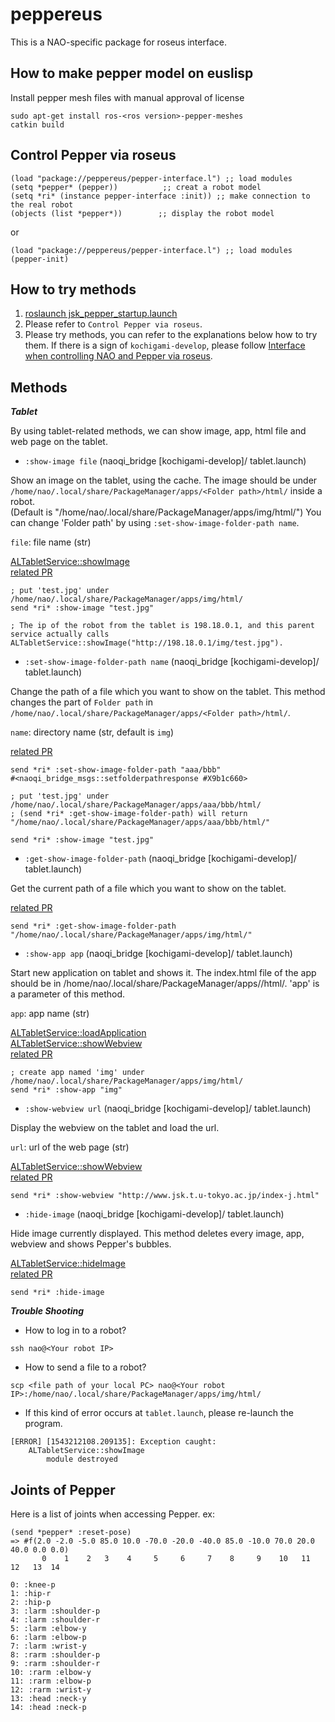 peppereus
=========

This is a NAO-specific package for roseus interface.

How to make pepper model on euslisp
-----------------------------------

Install pepper mesh files with manual approval of license
```
sudo apt-get install ros-<ros version>-pepper-meshes
catkin build
```

Control Pepper via roseus
-------------------------

```
(load "package://peppereus/pepper-interface.l") ;; load modules
(setq *pepper* (pepper))          ;; creat a robot model
(setq *ri* (instance pepper-interface :init)) ;; make connection to the real robot
(objects (list *pepper*))        ;; display the robot model
```
or

```
(load "package://peppereus/pepper-interface.l") ;; load modules
(pepper-init)
```

How to try methods
------------------

1. [roslaunch jsk_pepper_startup.launch](../jsk_pepper_statup/README.md)
2. Please refer to `Control Pepper via roseus`.
3. Please try methods, you can refer to the explanations below how to try them. If there is a sign of `kochigami-develop`, please follow [Interface when controlling NAO and Pepper via roseus](../README.md). 

Methods
-------

***Tablet***  

By using tablet-related methods, we can show image, app, html file and web page on the tablet.  

- `:show-image file` (naoqi_bridge [kochigami-develop]/ tablet.launch) 

Show an image on the tablet, using the cache. The image should be under `/home/nao/.local/share/PackageManager/apps/<Folder path>/html/` inside a robot.  
(Default is "/home/nao/.local/share/PackageManager/apps/img/html/")  You can change 'Folder path' by using `:set-show-image-folder-path name`.

`file`: file name (str)

[ALTabletService::showImage](http://doc.aldebaran.com/2-5/naoqi/core/altabletservice-api.html#ALTabletService::showImage__ssCR)  
[related PR](https://github.com/ros-naoqi/naoqi_bridge/pull/52)

```
; put 'test.jpg' under /home/nao/.local/share/PackageManager/apps/img/html/
send *ri* :show-image "test.jpg"

; The ip of the robot from the tablet is 198.18.0.1, and this parent service actually calls ALTabletService::showImage("http://198.18.0.1/img/test.jpg").
```

- `:set-show-image-folder-path name` (naoqi_bridge [kochigami-develop]/ tablet.launch)

Change the path of a file which you want to show on the tablet. This method changes the part of `Folder path` in `/home/nao/.local/share/PackageManager/apps/<Folder path>/html/`.  

`name`: directory name (str, default is `img`)  

[related PR](https://github.com/ros-naoqi/naoqi_bridge/pull/52)

```
send *ri* :set-show-image-folder-path "aaa/bbb"
#<naoqi_bridge_msgs::setfolderpathresponse #X9b1c660>

; put 'test.jpg' under /home/nao/.local/share/PackageManager/apps/aaa/bbb/html/
; (send *ri* :get-show-image-folder-path) will return "/home/nao/.local/share/PackageManager/apps/aaa/bbb/html/"

send *ri* :show-image "test.jpg"
```

- `:get-show-image-folder-path` (naoqi_bridge [kochigami-develop]/ tablet.launch)

Get the current path of a file which you want to show on the tablet.  

[related PR](https://github.com/ros-naoqi/naoqi_bridge/pull/52)

```
send *ri* :get-show-image-folder-path
"/home/nao/.local/share/PackageManager/apps/img/html/"
```

- `:show-app app` (naoqi_bridge [kochigami-develop]/ tablet.launch)

Start new application on tablet and shows it. The index.html file of the app should be in /home/nao/.local/share/PackageManager/apps/<app>/html/. 'app' is a parameter of this method.

`app`: app name (str)

[ALTabletService::loadApplication](http://doc.aldebaran.com/2-5/naoqi/core/altabletservice-api.html#ALTabletService::loadApplication__ssCR)  
[ALTabletService::showWebview](http://doc.aldebaran.com/2-5/naoqi/core/altabletservice-api.html#altabletservice-showwebview1)  
[related PR](https://github.com/ros-naoqi/naoqi_bridge/pull/52)

```
; create app named 'img' under /home/nao/.local/share/PackageManager/apps/img/html/
send *ri* :show-app "img"
```

- `:show-webview url` (naoqi_bridge [kochigami-develop]/ tablet.launch)

Display the webview on the tablet and load the url.

`url`: url of the web page (str)

[ALTabletService::showWebview](http://doc.aldebaran.com/2-5/naoqi/core/altabletservice-api.html#ALTabletService::showWebview__ssCR)  
[related PR](https://github.com/ros-naoqi/naoqi_bridge/pull/52)

```
send *ri* :show-webview "http://www.jsk.t.u-tokyo.ac.jp/index-j.html"
```

- `:hide-image` (naoqi_bridge [kochigami-develop]/ tablet.launch)

Hide image currently displayed. This method deletes every image, app, webview and shows Pepper's bubbles.  

[ALTabletService::hideImage](http://doc.aldebaran.com/2-5/naoqi/core/altabletservice-api.html?highlight=altablet#ALTabletService::hideImage)  
[related PR](https://github.com/ros-naoqi/naoqi_bridge/pull/52)

```
send *ri* :hide-image
```

***Trouble Shooting***

- How to log in to a robot?
```
ssh nao@<Your robot IP>
```

- How to send a file to a robot?
```
scp <file path of your local PC> nao@<Your robot IP>:/home/nao/.local/share/PackageManager/apps/img/html/
```

- If this kind of error occurs at `tablet.launch`, please re-launch the program. 
```
[ERROR] [1543212108.209135]: Exception caught:
	ALTabletService::showImage
		module destroyed
```

Joints of Pepper
----------------

Here is a list of joints when accessing Pepper.
ex:
```
(send *pepper* :reset-pose)
=> #f(2.0 -2.0 -5.0 85.0 10.0 -70.0 -20.0 -40.0 85.0 -10.0 70.0 20.0 40.0 0.0 0.0)
       0    1    2   3    4     5     6     7    8     9    10   11   12   13  14
```
```
0: :knee-p
1: :hip-r
2: :hip-p
3: :larm :shoulder-p
4: :larm :shoulder-r
5: :larm :elbow-y
6: :larm :elbow-p
7: :larm :wrist-y
8: :rarm :shoulder-p
9: :rarm :shoulder-r
10: :rarm :elbow-y
11: :rarm :elbow-p
12: :rarm :wrist-y
13: :head :neck-y
14: :head :neck-p
```